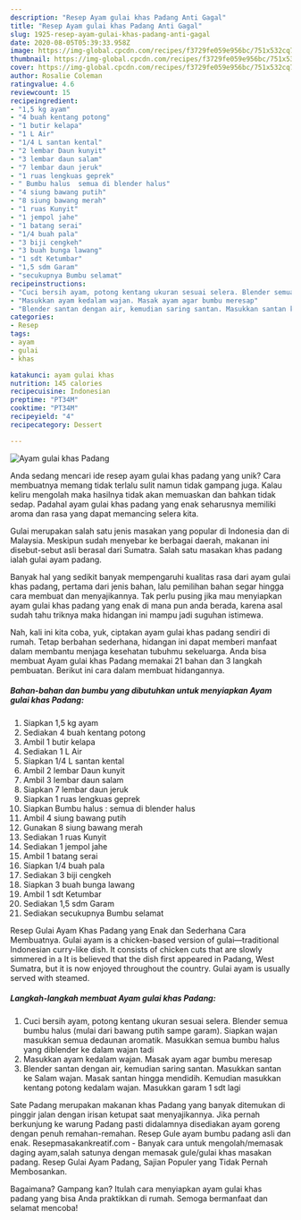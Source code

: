 ```yaml
---
description: "Resep Ayam gulai khas Padang Anti Gagal"
title: "Resep Ayam gulai khas Padang Anti Gagal"
slug: 1925-resep-ayam-gulai-khas-padang-anti-gagal
date: 2020-08-05T05:39:33.958Z
image: https://img-global.cpcdn.com/recipes/f3729fe059e956bc/751x532cq70/ayam-gulai-khas-padang-foto-resep-utama.jpg
thumbnail: https://img-global.cpcdn.com/recipes/f3729fe059e956bc/751x532cq70/ayam-gulai-khas-padang-foto-resep-utama.jpg
cover: https://img-global.cpcdn.com/recipes/f3729fe059e956bc/751x532cq70/ayam-gulai-khas-padang-foto-resep-utama.jpg
author: Rosalie Coleman
ratingvalue: 4.6
reviewcount: 15
recipeingredient:
- "1,5 kg ayam"
- "4 buah kentang potong"
- "1 butir kelapa"
- "1 L Air"
- "1/4 L santan kental"
- "2 lembar Daun kunyit"
- "3 lembar daun salam"
- "7 lembar daun jeruk"
- "1 ruas lengkuas geprek"
- " Bumbu halus  semua di blender halus"
- "4 siung bawang putih"
- "8 siung bawang merah"
- "1 ruas Kunyit"
- "1 jempol jahe"
- "1 batang serai"
- "1/4 buah pala"
- "3 biji cengkeh"
- "3 buah bunga lawang"
- "1 sdt Ketumbar"
- "1,5 sdm Garam"
- "secukupnya Bumbu selamat"
recipeinstructions:
- "Cuci bersih ayam, potong kentang ukuran sesuai selera. Blender semua bumbu halus (mulai dari bawang putih sampe garam). Siapkan wajan masukkan semua dedaunan aromatik. Masukkan semua bumbu halus yang diblender ke dalam wajan tadi"
- "Masukkan ayam kedalam wajan. Masak ayam agar bumbu meresap"
- "Blender santan dengan air, kemudian saring santan. Masukkan santan ke Salam wajan. Masak santan hingga mendidih. Kemudian masukkan kentang potong kedalam wajan. Masukkan garam 1 sdt lagi"
categories:
- Resep
tags:
- ayam
- gulai
- khas

katakunci: ayam gulai khas 
nutrition: 145 calories
recipecuisine: Indonesian
preptime: "PT34M"
cooktime: "PT34M"
recipeyield: "4"
recipecategory: Dessert

---
```



![Ayam gulai khas Padang](https://img-global.cpcdn.com/recipes/f3729fe059e956bc/751x532cq70/ayam-gulai-khas-padang-foto-resep-utama.jpg)

Anda sedang mencari ide resep ayam gulai khas padang yang unik? Cara membuatnya memang tidak terlalu sulit namun tidak gampang juga. Kalau keliru mengolah maka hasilnya tidak akan memuaskan dan bahkan tidak sedap. Padahal ayam gulai khas padang yang enak seharusnya memiliki aroma dan rasa yang dapat memancing selera kita.

Gulai merupakan salah satu jenis masakan yang popular di Indonesia dan di Malaysia. Meskipun sudah menyebar ke berbagai daerah, makanan ini disebut-sebut asli berasal dari Sumatra. Salah satu masakan khas padang ialah gulai ayam padang.

Banyak hal yang sedikit banyak mempengaruhi kualitas rasa dari ayam gulai khas padang, pertama dari jenis bahan, lalu pemilihan bahan segar hingga cara membuat dan menyajikannya. Tak perlu pusing jika mau menyiapkan ayam gulai khas padang yang enak di mana pun anda berada, karena asal sudah tahu triknya maka hidangan ini mampu jadi suguhan istimewa.


Nah, kali ini kita coba, yuk, ciptakan ayam gulai khas padang sendiri di rumah. Tetap berbahan sederhana, hidangan ini dapat memberi manfaat dalam membantu menjaga kesehatan tubuhmu sekeluarga. Anda bisa membuat Ayam gulai khas Padang memakai 21 bahan dan 3 langkah pembuatan. Berikut ini cara dalam membuat hidangannya.

<!--inarticleads1-->

##### Bahan-bahan dan bumbu yang dibutuhkan untuk menyiapkan Ayam gulai khas Padang:

1. Siapkan 1,5 kg ayam
1. Sediakan 4 buah kentang potong
1. Ambil 1 butir kelapa
1. Sediakan 1 L Air
1. Siapkan 1/4 L santan kental
1. Ambil 2 lembar Daun kunyit
1. Ambil 3 lembar daun salam
1. Siapkan 7 lembar daun jeruk
1. Siapkan 1 ruas lengkuas geprek
1. Siapkan  Bumbu halus : semua di blender halus
1. Ambil 4 siung bawang putih
1. Gunakan 8 siung bawang merah
1. Sediakan 1 ruas Kunyit
1. Sediakan 1 jempol jahe
1. Ambil 1 batang serai
1. Siapkan 1/4 buah pala
1. Sediakan 3 biji cengkeh
1. Siapkan 3 buah bunga lawang
1. Ambil 1 sdt Ketumbar
1. Sediakan 1,5 sdm Garam
1. Sediakan secukupnya Bumbu selamat


Resep Gulai Ayam Khas Padang yang Enak dan Sederhana Cara Membuatnya. Gulai ayam is a chicken-based version of gulai—traditional Indonesian curry-like dish. It consists of chicken cuts that are slowly simmered in a It is believed that the dish first appeared in Padang, West Sumatra, but it is now enjoyed throughout the country. Gulai ayam is usually served with steamed. 

<!--inarticleads2-->

##### Langkah-langkah membuat Ayam gulai khas Padang:

1. Cuci bersih ayam, potong kentang ukuran sesuai selera. Blender semua bumbu halus (mulai dari bawang putih sampe garam). Siapkan wajan masukkan semua dedaunan aromatik. Masukkan semua bumbu halus yang diblender ke dalam wajan tadi
1. Masukkan ayam kedalam wajan. Masak ayam agar bumbu meresap
1. Blender santan dengan air, kemudian saring santan. Masukkan santan ke Salam wajan. Masak santan hingga mendidih. Kemudian masukkan kentang potong kedalam wajan. Masukkan garam 1 sdt lagi


Sate Padang merupakan makanan khas Padang yang banyak ditemukan di pinggir jalan dengan irisan ketupat saat menyajikannya. Jika pernah berkunjung ke warung Padang pasti didalamnya disediakan ayam goreng dengan penuh remahan-remahan. Resep Gule ayam bumbu padang asli dan enak. Resepmasakankreatif.com - Banyak cara untuk mengolah/memasak daging ayam,salah satunya dengan memasak gule/gulai khas masakan padang. Resep Gulai Ayam Padang, Sajian Populer yang Tidak Pernah Membosankan. 

Bagaimana? Gampang kan? Itulah cara menyiapkan ayam gulai khas padang yang bisa Anda praktikkan di rumah. Semoga bermanfaat dan selamat mencoba!
